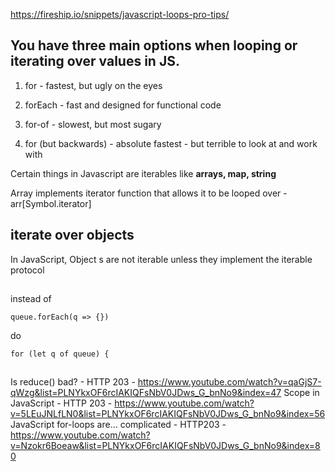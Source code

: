https://fireship.io/snippets/javascript-loops-pro-tips/

## You have three main options when looping or iterating over values in JS.

1. for - fastest, but ugly on the eyes
2. forEach - fast and designed for functional code
3. for-of - slowest, but most sugary

4. for (but backwards) - absolute fastest - but terrible to look at and work with

Certain things in Javascript are iterables like **arrays, map, string**

Array implements iterator function that allows it to be looped over - arr[Symbol.iterator]

## iterate over objects

In JavaScript, Object s are not iterable unless they implement the iterable protocol

##

instead of

```
queue.forEach(q => {})
```

do

```
for (let q of queue) {
```

## 
Is reduce() bad? - HTTP 203 - https://www.youtube.com/watch?v=qaGjS7-qWzg&list=PLNYkxOF6rcIAKIQFsNbV0JDws_G_bnNo9&index=47
Scope in JavaScript - HTTP 203 - https://www.youtube.com/watch?v=5LEuJNLfLN0&list=PLNYkxOF6rcIAKIQFsNbV0JDws_G_bnNo9&index=56
JavaScript for-loops are… complicated - HTTP203 - https://www.youtube.com/watch?v=Nzokr6Boeaw&list=PLNYkxOF6rcIAKIQFsNbV0JDws_G_bnNo9&index=80
